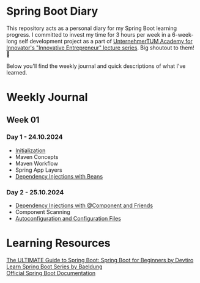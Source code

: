 # Spring Boot Diary
This repository acts as a personal diary for my Spring Boot learning progress. I committed to invest my time for 3 hours per week in a 6-week-long self development project as a part of [UnternehmerTUM Academy for Innovator's "Innovative Entrepreneur" lecture series](https://academy.unternehmertum.de/programs/innovative-entrepreneurs?utm_source=Online+Marketing&utm_medium=TUM+ONLINE+&utm_campaign=WS+2022). Big shoutout to them! 🙌

Below you'll find the weekly journal and quick descriptions of what I've learned.


# Weekly Journal
## Week 01
### Day 1 - 24.10.2024
- [Initialization](/first-app)
- Maven Concepts
- Maven Workflow
- Spring App Layers
- [Dependency Injections with Beans](/colours-with-beans)

### Day 2 - 25.10.2024
- [Dependency Injections with @Component and Friends](/colours-with-component-and-friends)
- Component Scanning
- [Autoconfiguration and Configuration Files](/starter)

# Learning Resources
[The ULTIMATE Guide to Spring Boot: Spring Boot for Beginners by Devtiro](https://www.youtube.com/watch?v=Nv2DERaMx-4&list=PL7tSy-sm2RqJED0Jq-ZsPMD-_wVA0m828&index=5)<br>
[Learn Spring Boot Series by Baeldung](https://www.baeldung.com/spring-boot)<br>
[Official Spring Boot Documentation](https://spring.io/projects/spring-boot)
